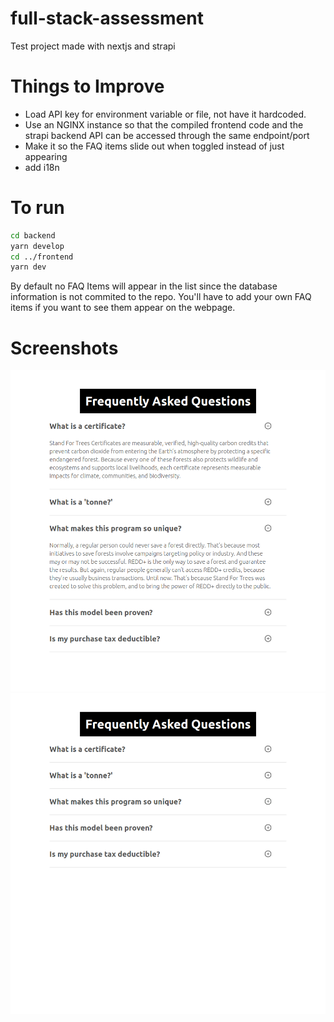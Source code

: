 # full-stack-assessment

Test project made with nextjs and strapi

# Things to Improve

- Load API key for environment variable or file, not have it hardcoded.
- Use an NGINX instance so that the compiled frontend code and the strapi backend API can be accessed through the same endpoint/port
- Make it so the FAQ items slide out when toggled instead of just appearing
- add i18n

# To run

```bash
cd backend
yarn develop
cd ../frontend
yarn dev
```

By default no FAQ Items will appear in the list since the database information is not commited to the repo. You'll have to add your own FAQ items if you want to see them appear on the webpage.

# Screenshots

![pic1](img/pic1.png)
![pic2](img/pic2.png)
